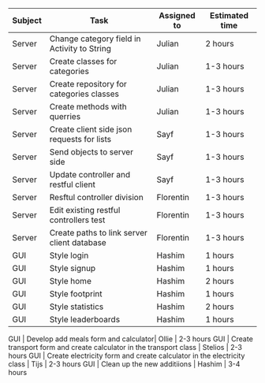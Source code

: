 |Subject |Task | Assigned to | Estimated time |
 ------------ | ------------ | ------------- | ------------- 
 Server | Change category field in Activity to String | Julian | 2 hours
 Server | Create classes for categories| Julian | 1-3 hours
 Server | Create repository for categories classes | Julian | 1-3 hours
 Server | Create methods with querries | Julian | 1-3 hours
 Server | Create client side json requests for lists | Sayf | 1-3 hours
 Server | Send objects to server side | Sayf | 1-3 hours
 Server | Update controller and restful client | Sayf | 1-3 hours
 Server | Resftul controller division | Florentin | 1-3 hours
 Server | Edit existing restful controllers test | Florentin | 1-3 hours
 Server | Create paths to link server client database | Florentin | 1-3 hours
 GUI | Style login | Hashim | 1 hours
 GUI | Style signup | Hashim | 1 hours
 GUI | Style home | Hashim | 2 hours
 GUI | Style footprint | Hashim | 1 hours
 GUI | Style statistics | Hashim | 2 hours
 GUI | Style leaderboards | Hashim | 1 hours

 GUI | Develop add meals form and calculator| Ollie | 2-3 hours
 GUI | Create transport form and create calculator in the transport class | Stelios | 2-3 hours
 GUI | Create electricity form and create calculator in the electricity class | Tijs | 2-3 hours
 GUI | Clean up the new additiions | Hashim | 3-4 hours
 
 <!--GUI | Add graphs to statistics page | Hashim | 1 hour-->
 <!--Server | Create graphs table | florentin | 1 hours-->
 <!--Server | Create auto update method/query for graphs table| Florentin | 3 hours-->
 
 
 